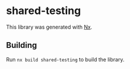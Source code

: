 # shared-testing

This library was generated with [Nx](https://nx.dev).

## Building

Run `nx build shared-testing` to build the library.

